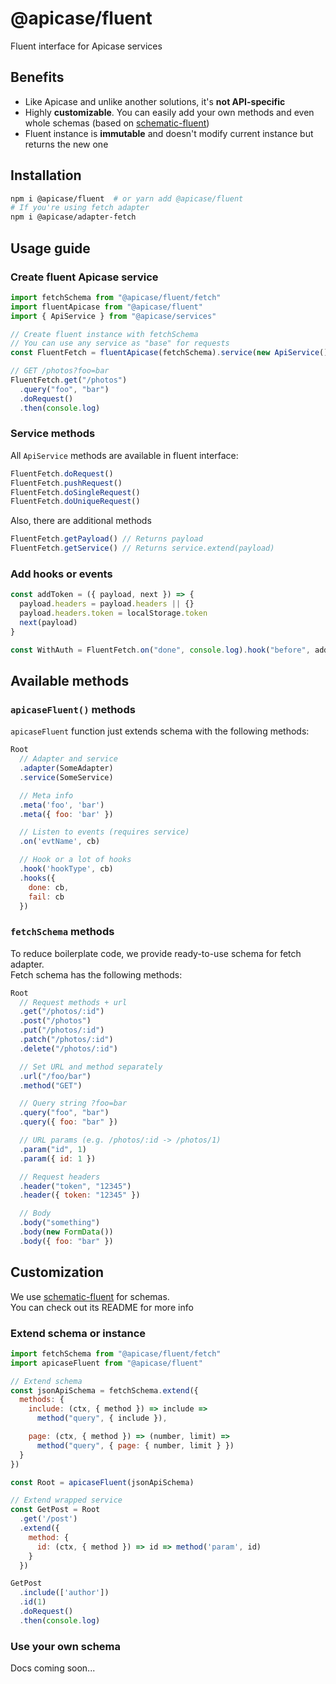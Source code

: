 # @apicase/fluent

Fluent interface for Apicase services

## Benefits

- Like Apicase and unlike another solutions, it's **not API-specific**
- Highly **customizable**. You can easily add your own methods and even whole schemas (based on [schematic-fluent](https://github.com/Kelin2025/schematic-fluent))
- Fluent instance is **immutable** and doesn't modify current instance but returns the new one

## Installation

```bash
npm i @apicase/fluent  # or yarn add @apicase/fluent
# If you're using fetch adapter
npm i @apicase/adapter-fetch
```

## Usage guide

### Create fluent Apicase service

```js
import fetchSchema from "@apicase/fluent/fetch"
import fluentApicase from "@apicase/fluent"
import { ApiService } from "@apicase/services"

// Create fluent instance with fetchSchema
// You can use any service as "base" for requests
const FluentFetch = fluentApicase(fetchSchema).service(new ApiService())

// GET /photos?foo=bar
FluentFetch.get("/photos")
  .query("foo", "bar")
  .doRequest()
  .then(console.log)
```

### Service methods

All `ApiService` methods are available in fluent interface:

```js
FluentFetch.doRequest()
FluentFetch.pushRequest()
FluentFetch.doSingleRequest()
FluentFetch.doUniqueRequest()
```

Also, there are additional methods

```js
FluentFetch.getPayload() // Returns payload
FluentFetch.getService() // Returns service.extend(payload)
```

### Add hooks or events

```js
const addToken = ({ payload, next }) => {
  payload.headers = payload.headers || {}
  payload.headers.token = localStorage.token
  next(payload)
}

const WithAuth = FluentFetch.on("done", console.log).hook("before", addToken)
```

## Available methods

### `apicaseFluent()` methods

`apicaseFluent` function just extends schema with the following methods:
```js
Root
  // Adapter and service
  .adapter(SomeAdapter)
  .service(SomeService)

  // Meta info
  .meta('foo', 'bar')
  .meta({ foo: 'bar' })

  // Listen to events (requires service)
  .on('evtName', cb)

  // Hook or a lot of hooks
  .hook('hookType', cb)
  .hooks({
    done: cb,
    fail: cb
  })
```

### `fetchSchema` methods

To reduce boilerplate code, we provide ready-to-use schema for fetch adapter.  
Fetch schema has the following methods:

```js
Root
  // Request methods + url
  .get("/photos/:id")
  .post("/photos")
  .put("/photos/:id")
  .patch("/photos/:id")
  .delete("/photos/:id")

  // Set URL and method separately
  .url("/foo/bar")
  .method("GET")

  // Query string ?foo=bar
  .query("foo", "bar")
  .query({ foo: "bar" })

  // URL params (e.g. /photos/:id -> /photos/1)
  .param("id", 1)
  .param({ id: 1 })

  // Request headers
  .header("token", "12345")
  .header({ token: "12345" })

  // Body
  .body("something")
  .body(new FormData())
  .body({ foo: "bar" })
```

## Customization

We use [schematic-fluent](https://github.com/Kelin2025/schematic-fluent) for schemas.  
You can check out its README for more info

### Extend schema or instance

```js
import fetchSchema from "@apicase/fluent/fetch"
import apicaseFluent from "@apicase/fluent"

// Extend schema
const jsonApiSchema = fetchSchema.extend({
  methods: {
    include: (ctx, { method }) => include => 
      method("query", { include }),

    page: (ctx, { method }) => (number, limit) =>
      method("query", { page: { number, limit } })
  }
})

const Root = apicaseFluent(jsonApiSchema)

// Extend wrapped service
const GetPost = Root
  .get('/post')
  .extend({
    method: {
      id: (ctx, { method }) => id => method('param', id)
    }
  })

GetPost
  .include(['author'])
  .id(1)
  .doRequest()
  .then(console.log)
```

### Use your own schema

Docs coming soon...
